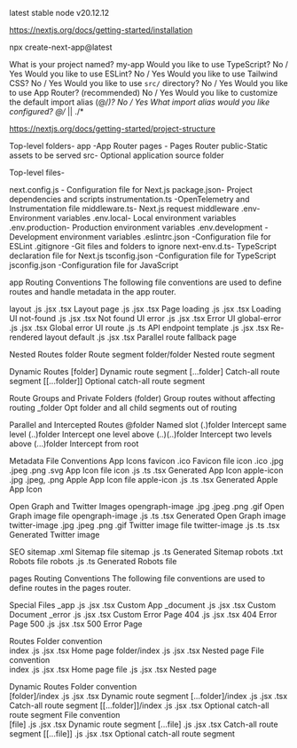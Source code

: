 

latest stable node v20.12.12

https://nextjs.org/docs/getting-started/installation

npx create-next-app@latest

What is your project named? my-app
Would you like to use TypeScript? No / Yes
Would you like to use ESLint? No / Yes
Would you like to use Tailwind CSS? No / Yes
Would you like to use `src/` directory? No / Yes
Would you like to use App Router? (recommended) No / Yes
Would you like to customize the default import alias (@/*)? No / Yes
What import alias would you like configured? @/* || ./*

https://nextjs.org/docs/getting-started/project-structure



Top-level folders-
app	-App Router
pages -	Pages Router
public-Static assets to be served
src-	Optional application source folder

Top-level files-

next.config.js -	Configuration file for Next.js
package.json- Project dependencies and scripts
instrumentation.ts	-OpenTelemetry and Instrumentation file
middleware.ts-	Next.js request middleware
.env-	Environment variables
.env.local-	Local environment variables
.env.production-	Production environment variables
.env.development	-Development environment variables
.eslintrc.json	-Configuration file for ESLint
.gitignore	-Git files and folders to ignore
next-env.d.ts-	TypeScript declaration file for Next.js
tsconfig.json	-Configuration file for TypeScript
jsconfig.json	-Configuration file for JavaScript


app Routing Conventions
The following file conventions are used to define routes and handle metadata in the app router.

layout	.js .jsx .tsx	Layout
page	.js .jsx .tsx	Page
loading	.js .jsx .tsx	Loading UI
not-found	.js .jsx .tsx	Not found UI
error	.js .jsx .tsx	Error UI
global-error	.js .jsx .tsx	Global error UI
route	.js .ts	API endpoint
template	.js .jsx .tsx	Re-rendered layout
default	.js .jsx .tsx	Parallel route fallback page

Nested Routes
folder	Route segment
folder/folder	Nested route segment

Dynamic Routes
[folder]	Dynamic route segment
[...folder]	Catch-all route segment
[[...folder]]	Optional catch-all route segment

Route Groups and Private Folders
(folder)	Group routes without affecting routing
_folder	Opt folder and all child segments out of routing

Parallel and Intercepted Routes
@folder	Named slot
(.)folder	Intercept same level
(..)folder	Intercept one level above
(..)(..)folder	Intercept two levels above
(...)folder	Intercept from root

Metadata File Conventions
App Icons
favicon	.ico	Favicon file
icon	.ico .jpg .jpeg .png .svg	App Icon file
icon	.js .ts .tsx	Generated App Icon
apple-icon	.jpg .jpeg, .png	Apple App Icon file
apple-icon	.js .ts .tsx	Generated Apple App Icon

Open Graph and Twitter Images
opengraph-image	.jpg .jpeg .png .gif	Open Graph image file
opengraph-image	.js .ts .tsx	Generated Open Graph image
twitter-image	.jpg .jpeg .png .gif	Twitter image file
twitter-image	.js .ts .tsx	Generated Twitter image


SEO
sitemap	.xml	Sitemap file
sitemap	.js .ts	Generated Sitemap
robots	.txt	Robots file
robots	.js .ts	Generated Robots file


pages Routing Conventions
The following file conventions are used to define routes in the pages router.

Special Files
_app	.js .jsx .tsx	Custom App
_document	.js .jsx .tsx	Custom Document
_error	.js .jsx .tsx	Custom Error Page
404	.js .jsx .tsx	404 Error Page
500	.js .jsx .tsx	500 Error Page


Routes
Folder convention		
index	.js .jsx .tsx	Home page
folder/index	.js .jsx .tsx	Nested page
File convention		
index	.js .jsx .tsx	Home page
file	.js .jsx .tsx	Nested page

Dynamic Routes
Folder convention		
[folder]/index	.js .jsx .tsx	Dynamic route segment
[...folder]/index	.js .jsx .tsx	Catch-all route segment
[[...folder]]/index	.js .jsx .tsx	Optional catch-all route segment
File convention		
[file]	.js .jsx .tsx	Dynamic route segment
[...file]	.js .jsx .tsx	Catch-all route segment
[[...file]]	.js .jsx .tsx	Optional catch-all route segment



